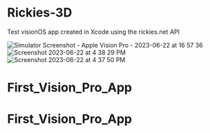 # Rickies-3D
Test visionOS app created in Xcode using the rickies.net API

![Simulator Screenshot - Apple Vision Pro - 2023-06-22 at 16 57 36](https://github.com/JamBlumberg/Rickies3D/assets/17389070/177d5640-d420-4ffd-920f-4e7cb4c3dd65)
![Screenshot 2023-06-22 at 4 38 29 PM](https://github.com/JamBlumberg/Rickies3D/assets/17389070/02c23c0b-1555-48ff-9e97-372e4d7be78a)
![Screenshot 2023-06-22 at 4 37 50 PM](https://github.com/JamBlumberg/Rickies3D/assets/17389070/c7454cc8-9b17-4cef-9711-0d45185870b5)
# First_Vision_Pro_App
# First_Vision_Pro_App
